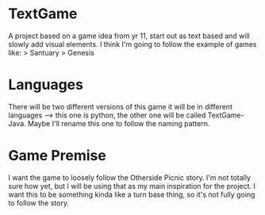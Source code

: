 # TextGame
A project based on a game idea from yr 11, start out as text based and will slowly add visual elements. I think I'm going to follow the example of games like:
    > Santuary
    > Genesis

# Languages
There will be two different versions of this game it will be in different languages --> this one is python, the other one will be called TextGame-Java. Maybe I'll rename this one to follow the naming pattern.

# Game Premise
I want the game to loosely follow the Otherside Picnic story. I'm not totally sure how yet, but I will be using that as my main inspiration for the project. I want this to be something kinda like a turn base thing, so it's not fully going to follow the story.